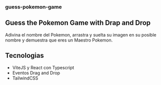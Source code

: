 ### guess-pokemon-game
## Guess the Pokemon Game with Drap and Drop
Adivina el nombre del Pokemon, arrastra y suelta su imagen en su posible nombre y demuestra que eres un Maestro Pokemon.

## Tecnologias
- ViteJS y React con Typescript
- Eventos Drag and Drop
- TailwindCSS